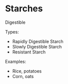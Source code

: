 # Starches

Digestible

Types:
* Rapidly Digestible Starch
* Slowly Digestible  Starch
* Resistant Starch

Examples:
* Rice, potatoes
* Corn, oats
